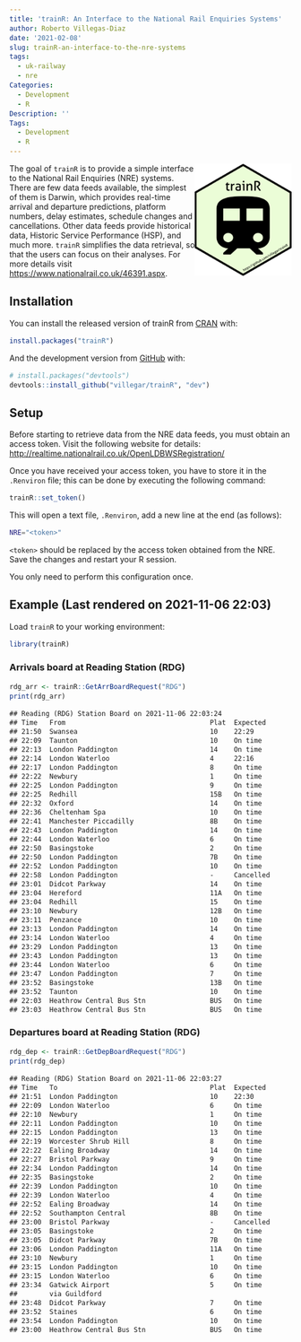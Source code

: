 ```yaml
---
title: 'trainR: An Interface to the National Rail Enquiries Systems'
author: Roberto Villegas-Diaz
date: '2021-02-08'
slug: trainR-an-interface-to-the-nre-systems
tags:
  - uk-railway
  - nre
Categories:
  - Development
  - R
Description: ''
Tags:
  - Development
  - R
---
```


<img src="https://raw.githubusercontent.com/villegar/trainR/main/inst/images/logo.png" alt="logo" align="right" height=200px/>

The goal of `trainR` is to provide a simple interface to the 
National Rail Enquiries (NRE) systems. There are few data feeds 
available, the simplest of them is Darwin, which provides real-time 
arrival and departure predictions, platform numbers, delay estimates, 
schedule changes and cancellations. Other data feeds provide historical 
data, Historic Service Performance (HSP), and much more. `trainR` 
simplifies the data retrieval, so that the users can focus on their 
analyses. For more details visit 
https://www.nationalrail.co.uk/46391.aspx.

## Installation

You can install the released version of trainR from [CRAN](https://CRAN.R-project.org) with:

``` r
install.packages("trainR")
```

And the development version from [GitHub](https://github.com/) with:

``` r
# install.packages("devtools")
devtools::install_github("villegar/trainR", "dev")
```

## Setup
Before starting to retrieve data from the NRE data feeds, you must obtain an access token. 
Visit the following website for details: http://realtime.nationalrail.co.uk/OpenLDBWSRegistration/

Once you have received your access token, you have to store it in the `.Renviron` file; this can be 
done by executing the following command:


```r
trainR::set_token()
```

This will open a text file, `.Renviron`, add a new line at the end (as follows):

```bash
NRE="<token>"
```

`<token>` should be replaced by the access token obtained from the NRE. Save the changes and restart 
your R session.

You only need to perform this configuration once.

## Example (Last rendered on 2021-11-06 22:03)

Load `trainR` to your working environment:

```r
library(trainR)
```

### Arrivals board at Reading Station (RDG)


```r
rdg_arr <- trainR::GetArrBoardRequest("RDG")
print(rdg_arr)
```

```
## Reading (RDG) Station Board on 2021-11-06 22:03:24
## Time   From                                    Plat  Expected
## 21:50  Swansea                                 10    22:29
## 22:09  Taunton                                 10    On time
## 22:13  London Paddington                       14    On time
## 22:14  London Waterloo                         4     22:16
## 22:17  London Paddington                       8     On time
## 22:22  Newbury                                 1     On time
## 22:25  London Paddington                       9     On time
## 22:25  Redhill                                 15B   On time
## 22:32  Oxford                                  14    On time
## 22:36  Cheltenham Spa                          10    On time
## 22:41  Manchester Piccadilly                   8B    On time
## 22:43  London Paddington                       14    On time
## 22:44  London Waterloo                         6     On time
## 22:50  Basingstoke                             2     On time
## 22:50  London Paddington                       7B    On time
## 22:52  London Paddington                       10    On time
## 22:58  London Paddington                       -     Cancelled
## 23:01  Didcot Parkway                          14    On time
## 23:04  Hereford                                11A   On time
## 23:04  Redhill                                 15    On time
## 23:10  Newbury                                 12B   On time
## 23:11  Penzance                                10    On time
## 23:13  London Paddington                       14    On time
## 23:14  London Waterloo                         4     On time
## 23:29  London Paddington                       13    On time
## 23:43  London Paddington                       13    On time
## 23:44  London Waterloo                         6     On time
## 23:47  London Paddington                       7     On time
## 23:52  Basingstoke                             13B   On time
## 23:52  Taunton                                 10    On time
## 22:03  Heathrow Central Bus Stn                BUS   On time
## 23:03  Heathrow Central Bus Stn                BUS   On time
```

### Departures board at Reading Station (RDG)


```r
rdg_dep <- trainR::GetDepBoardRequest("RDG")
print(rdg_dep)
```

```
## Reading (RDG) Station Board on 2021-11-06 22:03:27
## Time   To                                      Plat  Expected
## 21:51  London Paddington                       10    22:30
## 22:09  London Waterloo                         6     On time
## 22:10  Newbury                                 1     On time
## 22:11  London Paddington                       10    On time
## 22:15  London Paddington                       13    On time
## 22:19  Worcester Shrub Hill                    8     On time
## 22:22  Ealing Broadway                         14    On time
## 22:27  Bristol Parkway                         9     On time
## 22:34  London Paddington                       14    On time
## 22:35  Basingstoke                             2     On time
## 22:39  London Paddington                       10    On time
## 22:39  London Waterloo                         4     On time
## 22:52  Ealing Broadway                         14    On time
## 22:52  Southampton Central                     8B    On time
## 23:00  Bristol Parkway                         -     Cancelled
## 23:05  Basingstoke                             2     On time
## 23:05  Didcot Parkway                          7B    On time
## 23:06  London Paddington                       11A   On time
## 23:10  Newbury                                 1     On time
## 23:15  London Paddington                       10    On time
## 23:15  London Waterloo                         6     On time
## 23:34  Gatwick Airport                         5     On time
##        via Guildford                           
## 23:48  Didcot Parkway                          7     On time
## 23:52  Staines                                 6     On time
## 23:54  London Paddington                       10    On time
## 23:00  Heathrow Central Bus Stn                BUS   On time
```
